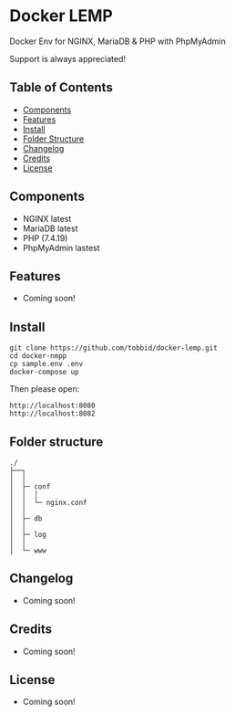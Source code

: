 # Docker LEMP

Docker Env for NGINX, MariaDB &amp; PHP with PhpMyAdmin

Support is always appreciated!

## Table of Contents

* [Components](#components)
* [Features](#features)
* [Install](#install)
* [Folder Structure](#folder-structure)
* [Changelog](#changelog)
* [Credits](#credits)
* [License](#license)

## Components

- NGINX latest
- MariaDB latest
- PHP (7.4.19)
- PhpMyAdmin lastest

## Features

- Coming soon!

## Install

```
git clone https://github.com/tobbid/docker-lemp.git
cd docker-nmpp
cp sample.env .env
docker-compose up
```

Then please open:

```
http://localhost:8080
http://localhost:8082
```

## Folder structure

```
./
├──┐
│  │
│  ├─ conf
│  │  │
│  │  └─ nginx.conf
│  │ 
│  ├─ db
│  │ 
│  ├─ log
│  │  
│  └─ www
```

## Changelog

- Coming soon!

## Credits

- Coming soon!

## License

- Coming soon!
